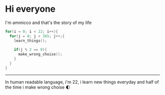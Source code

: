 <h1 text-align: "center";>Hi everyone</h1>

I'm ammicco and that's the story of my life

```c
for(i = 0; i < 22; i++){
  for(j = 0; j < 365; j++;{
    learn_things();
    
    if(j % 2 == 0){
      make_wrong_choise();
    }
  }
} 
```

<hr>

In human readable language, i'm 22, i learn new things everyday and half of the time i make wrong choise &#127763;
